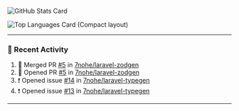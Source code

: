 ![GitHub Stats Card](https://github-readme-stats.vercel.app/api?username=7nohe&count_private=true&theme=react)

![Top Languages Card (Compact layout)](https://github-readme-stats.vercel.app/api/top-langs/?username=7nohe&layout=compact&theme=react)

---

### :koala: Recent Activity

<!--START_SECTION:activity-->
1. 🎉 Merged PR [#5](https://github.com/7nohe/laravel-zodgen/pull/5) in [7nohe/laravel-zodgen](https://github.com/7nohe/laravel-zodgen)
2. 💪 Opened PR [#5](https://github.com/7nohe/laravel-zodgen/pull/5) in [7nohe/laravel-zodgen](https://github.com/7nohe/laravel-zodgen)
3. ❗️ Opened issue [#14](https://github.com/7nohe/laravel-typegen/issues/14) in [7nohe/laravel-typegen](https://github.com/7nohe/laravel-typegen)
4. ❗️ Opened issue [#13](https://github.com/7nohe/laravel-typegen/issues/13) in [7nohe/laravel-typegen](https://github.com/7nohe/laravel-typegen)
<!--END_SECTION:activity-->

---
